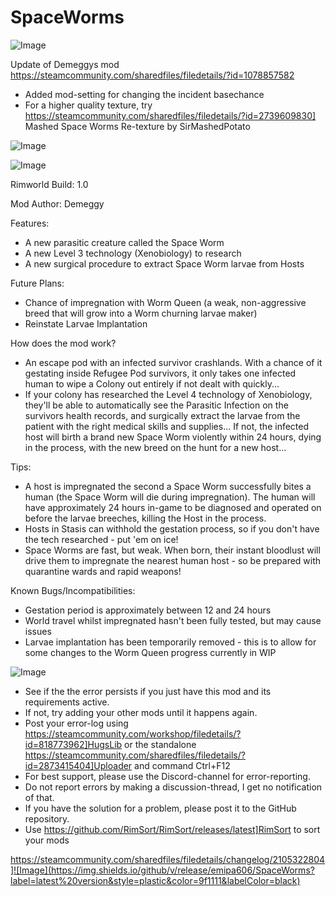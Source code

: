 # SpaceWorms

![Image](https://i.imgur.com/buuPQel.png)

Update of Demeggys mod
https://steamcommunity.com/sharedfiles/filedetails/?id=1078857582

- Added mod-setting for changing the incident basechance
- For a higher quality texture, try  https://steamcommunity.com/sharedfiles/filedetails/?id=2739609830] Mashed Space Worms Re-texture by SirMashedPotato

![Image](https://i.imgur.com/pufA0kM.png)

	
![Image](https://i.imgur.com/Z4GOv8H.png)


Rimworld Build: 1.0

Mod Author: Demeggy

Features:

- A new parasitic creature called the Space Worm
- A new Level 3 technology (Xenobiology) to research
- A new surgical procedure to extract Space Worm larvae from Hosts

Future Plans:

- Chance of impregnation with Worm Queen (a weak, non-aggressive breed that will grow into a Worm churning larvae maker)
- Reinstate Larvae Implantation

How does the mod work?

- An escape pod with an infected survivor crashlands. With a chance of it gestating inside Refugee Pod survivors, it only takes one infected human to wipe a Colony out entirely if not dealt with quickly...
- If your colony has researched the Level 4 technology of Xenobiology, they'll be able to automatically see the Parasitic Infection on the survivors health records, and surgically extract the larvae from the patient with the right medical skills and supplies... 
If not, the infected host will birth a brand new Space Worm violently within 24 hours, dying in the process, with the new breed on the hunt for a new host...

Tips:

- A host is impregnated the second a Space Worm successfully bites a human (the Space Worm will die during impregnation). The human will have approximately 24 hours in-game to be diagnosed and operated on before the larvae breeches, killing the Host in the process.
- Hosts in Stasis can withhold the gestation process, so if you don't have the tech researched - put 'em on ice!
- Space Worms are fast, but weak. When born, their instant bloodlust will drive them to impregnate the nearest human host - so be prepared with quarantine wards and rapid weapons!

Known Bugs/Incompatibilities:

- Gestation period is approximately between 12 and 24 hours
- World travel whilst impregnated hasn't been fully tested, but may cause issues
- Larvae implantation has been temporarily removed - this is to allow for some changes to the Worm Queen progress currently in WIP


![Image](https://i.imgur.com/PwoNOj4.png)



-  See if the the error persists if you just have this mod and its requirements active.
-  If not, try adding your other mods until it happens again.
-  Post your error-log using https://steamcommunity.com/workshop/filedetails/?id=818773962]HugsLib or the standalone https://steamcommunity.com/sharedfiles/filedetails/?id=2873415404]Uploader and command Ctrl+F12
-  For best support, please use the Discord-channel for error-reporting.
-  Do not report errors by making a discussion-thread, I get no notification of that.
-  If you have the solution for a problem, please post it to the GitHub repository.
-  Use https://github.com/RimSort/RimSort/releases/latest]RimSort to sort your mods



https://steamcommunity.com/sharedfiles/filedetails/changelog/2105322804]![Image](https://img.shields.io/github/v/release/emipa606/SpaceWorms?label=latest%20version&style=plastic&color=9f1111&labelColor=black)


